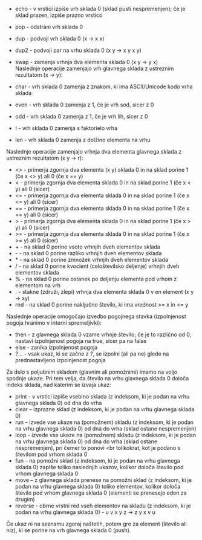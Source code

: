 - echo - v vrstici izpiše vrh sklada 0 (sklad pusti nespremenjen); če je sklad prazen, izpiše prazno vrstico <br />
- pop - odstrani vrh sklada 0 <br />
- dup - podvoji vrh sklada 0 (x -> x x)<br />
- dup2 - podvoji par na vrhu sklada 0 (x y -> x y x y)<br />
- swap - zamenja vrhnja dva elementa sklada 0 (x y -> y x)<br />
Naslednje operacije zamenjajo vrh glavnega  sklada z ustreznim rezultatom (x -> y):<br />

- char - vrh sklada 0 zamenja z znakom, ki ima ASCII/Unicode kodo vrha sklada<br />
- even - vrh sklada 0 zamenja z 1, če je vrh sod, sicer z 0<br />
- odd - vrh sklada 0 zamenja z 1, če je vrh lih, sicer z 0<br />
- ! - vrh sklada 0 zamenja s faktorielo vrha<br />
- len - vrh sklada 0 zamenja z dolžino elementa na vrhu<br />

Naslednje operacije zamenjajo vrhnja dva elementa glavnega sklada z ustreznim rezultatom (x y -> r):<br />

- <> - primerja zgornja dva elementa (x y) sklada 0 in na sklad porine 1 (če x <> y) ali 0 (če x == y)<br />
- < - primerja zgornja dva elementa sklada 0 in na sklad porine 1 (če x < y) ali 0 (sicer)<br />
- <= - primerja zgornja dva elementa sklada 0 in na sklad porine 1 (če x <= y) ali 0 (sicer)<br />
- == - primerja zgornja dva elementa sklada 0 in na sklad porine 1 (če x == y) ali 0 (sicer)<br />
- \> - primerja zgornja dva elementa sklada 0 in na sklad porine 1 (če x > y) ali 0 (sicer)<br />
- \>= - primerja zgornja dva elementa sklada 0 in na sklad porine 1 (če x >= y) ali 0 (sicer)<br />
- \+ - na sklad 0 porine vsoto vrhnjih dveh elementov sklada<br />
- \- - na sklad 0 porine razliko vrhnjih dveh elementov sklada<br />
- \* - na sklad 0 porine zmnožek vrhnjih dveh elementov sklada<br />
- / - na sklad 0 porine kvocient (celoštevilsko deljenje) vrhnjih dveh elementov sklada<br />
- % - na sklad 0 porine ostanek po deljenju elementa pod vrhom z elementom na vrh<br />
- . - stakne (združi, zlepi) vrhnja dva elementa sklada 0 v en element (x y -> xy)<br />
- rnd - na sklad 0 porine naključno število, ki ima vrednost >= x in <= y <br />

Naslednje operacije omogočajo izvedbo pogojnega stavka (izpolnjenost pogoja hranimo v interni spremeljivki):<br />

- then  - z glavnega sklada 0 vzame vrhnje število; če je to različno od 0, nastavi izpolnjenost pogoja na true, sicer pa na false<br />
- else - zanika izpolnjenost pogoja<br />
- ?... - vsak ukaz, ki se začne z ?, se izpolni (ali pa ne) glede na prednastavljeno izpolnjenost pogoja<br />

Za delo s poljubnim skladom (glavnim ali pomožnimi) imamo na voljo spodnje ukaze. Pri tem velja, da število na vrhu glavnega sklada 0 določa indeks sklada, nad katerim se izvaja ukaz:<br />

- print - v vrstici izpiše vsebino sklada (z indeksom, ki je podan na vrhu glavnega sklada 0) od dna do vrha <br />
- clear – izprazne sklad (z indeksom, ki je podan na vrhu glavnega sklada 0)<br />
- run – izvede vse ukaze na (pomožnem) skladu (z indeksom, ki je podan na vrhu glavnega sklada 0) od dna do vrha (sklad ostane nespremenjen)<br />
- loop - izvede vse ukaze na (pomožnem) skladu (z indeksom, ki je podan na vrhu glavnega sklada 0) od dna do vrha (sklad ostane nespremenjen), pri čemer to ponovi <br tolikokrat, kot je podano s  številom pod vrhom sklada 0<br />
- fun – na pomožni sklad  (z indeksom, ki je podan na vrhu glavnega sklada 0) zapiše toliko naslednjih ukazov, kolikor določa število pod vrhom glavnega sklada 0 <br />
- move – z glavnega sklada prenese na pomožni sklad  (z indeksom, ki je podan na vrhu glavnega sklada 0) toliko elementov, kolikor določa število pod vrhom glavnega sklada 0 (elementi se prenesejo eden za drugim)<br />
- reverse - obrne vrstni red vseh elementov na skladu  (z indeksom, ki je podan na vrhu glavnega sklada 0) - u v x y z -> z y x v u<br />

Če ukaz ni na seznamu zgoraj naštetih, potem gre za element (število ali niz), ki se porine na vrh glavnega sklada 0 (push).<br />
